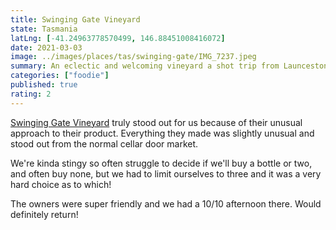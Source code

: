 ```yaml
---
title: Swinging Gate Vineyard
state: Tasmania
latLng: [-41.24963778570499, 146.88451008416072]
date: 2021-03-03
image: ../images/places/tas/swinging-gate/IMG_7237.jpeg
summary: An eclectic and welcoming vineyard a shot trip from Launceston
categories: ["foodie"]
published: true
rating: 2
---
```


[Swinging Gate Vineyard](https://swinginggatewines.com.au) truly stood out for us because of their unusual approach to their product. Everything they made was slightly unusual and stood out from the normal cellar door market.

We're kinda stingy so often struggle to decide if we'll buy a bottle or two, and often buy none, but we had to limit ourselves to three and it was a very hard choice as to which!

The owners were super friendly and we had a 10/10 afternoon there. Would definitely return!